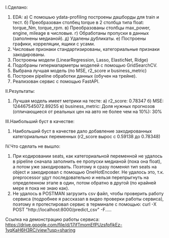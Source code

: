 I.Сделано:
  1) EDA:
     а) С помошью ydata-profiling построены дашборды для train и тест.
     б) Преобразован столбец torque в 2 столбца типа float: torque_Nm, torque_rpm.
     в) Преобразованы столбцы max_power, engine, mileage в числовые.
     г) Обработаны пропуски в данных (заполнены медианой).
     д) Удалены дубликаты.
     е) Построены графики, корреляции, ящики с усами.
  2) Числовые признаки стандартизированы, категориальные признаки закодированы.
  3) Построены модели (LinearRegression, Lasso, ElasticNet, Ridge)
  4) Подобраны гипермапарметры моделей с помощью GridSearchCV.
  5) Выбрана лучшая модель (по MSE, r2_score и business_metric)
  6) Построен pipeline обработки данных (обучен на трейне).
  7) Реализован сервис с помощью FastAPI.
     
II.Результаты:
  1) Лучшая модель имеет метрики на тесте:
      а) r2_score: 0.78347
      б) MSE: 124467545072.89255
      в) business_metric: Доля нужных прогнозов (отличающиеся от реальных цен на авто не более чем на 10%): 30%
     
III.Наибольший буст в качестве:
  1) Наибольший буст в качестве дало добавление закодированных категориальных переменных (r2_score вырос с 0.59138 до 0.78348)
     
IV.Что сделать не вышло:
  1) При кодировании seats, как категориальной переменной не удалось в pipeline сначала заполнить ее пропуски медианой (пока она float), а потом уже закодировать. Поэтому я сразу поменял тип seats на object и закодировал с помощью OneHotEncoder. Не удалось это, т.к. preprocessor удут последовательно и нельзя перепрыгнуть на определенном этапе в один, потом обратно в другой (по крайней мере я пока не знаю как).
  2) Не удалось в POSTMAN загрузить csv файл, чтобы проверить работу сервиса (подробнее я рассказал в видео проверки работы сервиса), поэтому я протестировал сервис в терминале с помощью: curl -X POST "http://localhost:8000/predict_csv" -F.....

Ссылка на демонстрацию работы сервиса: https://drive.google.com/file/d/17ifTmomEfPUzsfpfjkEz-1yqKaH6H3RC/view?usp=sharing
